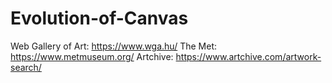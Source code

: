 # Evolution-of-Canvas

Web Gallery of Art: https://www.wga.hu/
The Met: https://www.metmuseum.org/
Artchive: https://www.artchive.com/artwork-search/
